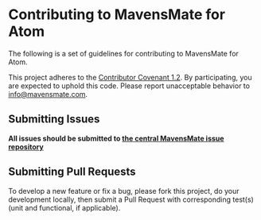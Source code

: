 # Contributing to MavensMate for Atom

The following is a set of guidelines for contributing to MavensMate for Atom.

This project adheres to the [Contributor Covenant 1.2](http://contributor-covenant.org/version/1/2/0).
By participating, you are expected to uphold this code. Please report unacceptable behavior to [info@mavensmate.com](mailto:info@mavensmate.com).

## Submitting Issues

**All issues should be submitted to [the central MavensMate issue repository](https://github.com/joeferraro/MavensMate/issues)**

## Submitting Pull Requests

To develop a new feature or fix a bug, please fork this project, do your development locally, then submit a Pull Request with corresponding test(s) (unit and functional, if applicable).
